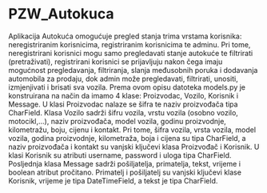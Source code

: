 # PZW_Autokuca

Aplikacija Autokuća omogućuje pregled stanja trima vrstama korisnika: neregistriranim korisnicima, registriranim korisnicima te adminu. Pri tome, neregistrirani korisnici mogu samo pregledavati stanje autokuće te filtrirati (pretraživati), registrirani korisnici se prijavljuju nakon čega imaju mogućnost pregledavanja, filtriranja, slanja međusobnih poruka i dodavanja automobila za prodaju, dok admin može pregledavati, filtrirati, unositi, izmjenjivati i brisati sva vozila.
Prema ovom opisu datoteka models.py je konstruirana na način da imamo 4 klase: Proizvodac, Vozilo, Korisnik i Message. U klasi Proizvodac nalaze se šifra te naziv proizvođača tipa CharField. Klasa Vozilo sadrži šifru vozila, vrstu vozila (osobno vozilo, motocikl,...), naziv proizvođača, model vozila, godinu proizvodnje, kilometražu, boju, cijenu i kontakt. Pri tome, šifra vozila, vrsta vozila, model vozila, godina proizvodnje, kilometraža, boja i cijena su tipa CharField, a naziv proizvođača i kontakt su vanjski ključevi klasa Proizvođač i Korisnik. U klasi Korisnik su atributi username, password i uloga tipa CharField. Posljednja klasa Message sadrži pošiljatelja, primatelja, tekst, vrijeme i boolean atribut pročitano. Primatelj i pošiljatelj su vanjski ključevi klase Korisnik, vrijeme je tipa DateTimeField, a tekst je tipa CharField.
